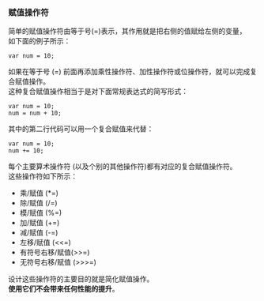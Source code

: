 ### 赋值操作符

简单的赋值操作符由等于号(=)表示，其作用就是把右侧的值赋给左侧的变量，  
如下面的例子所示：

	var num = 10;

如果在等于号 (=) 前面再添加乘性操作符、加性操作符或位操作符，就可以完成复合赋值操作。  
这种复合赋值操作相当于是对下面常规表达式的简写形式：

	var num = 10;
    num = num + 10;

其中的第二行代码可以用一个复合赋值来代替：

	var num = 10;
    num += 10;

每个主要算术操作符 (以及个别的其他操作符)都有对应的复合赋值操作符。  
这些操作符如下所示：

 - 乘/赋值 (*=)
 - 除/赋值 (/=)
 - 模/赋值 (%=)
 - 加/赋值 (+=)
 - 减/赋值 (-=)
 - 左移/赋值 (<<=)
 - 有符号右移/赋值(>>=)
 - 无符号右移/赋值 (>>>=)

设计这些操作符的主要目的就是简化赋值操作。  
**使用它们不会带来任何性能的提升**。  

